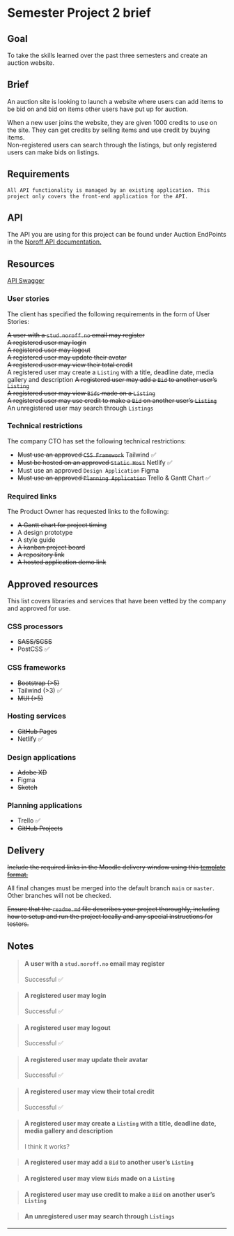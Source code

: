 # Semester Project 2 brief
## Goal

To take the skills learned over the past three semesters and create an auction website.

## Brief
An auction site is looking to launch a website where users can add items to be bid on and bid on items other users have put up for auction.

When a new user joins the website, they are given 1000 credits to use on the site. They can get credits by selling items and use credit by buying items.   
Non-registered users can search through the listings, but only registered users can make bids on listings.

## Requirements

    All API functionality is managed by an existing application. This project only covers the front-end application for the API.

## API

The API you are using for this project can be found under Auction EndPoints in the [Noroff API documentation.](https://docs.noroff.dev/auctionhouse-endpoints/authentication)

## Resources

[API Swagger](https://api.noroff.dev/docs/)

### User stories

The client has specified the following requirements in the form of User Stories:

~~A user with a `stud.noroff.no` email may register~~  
~~A registered user may login~~   
~~A registered user may logout~~  
~~A registered user may update their avatar~~  
~~A registered user may view their total credit~~  
A registered user may create a `Listing` with a title, deadline date, media gallery and description
~~A registered user may add a `Bid` to another user’s `Listing`~~  
~~A registered user may view `Bids` made on a `Listing`~~  
~~A registered user may use credit to make a `Bid` on another user’s `Listing`~~  
An unregistered user may search through `Listings`  

### Technical restrictions

The company CTO has set the following technical restrictions:

* ~~Must use an approved `CSS Framework`~~  Tailwind ✅
* ~~Must be hosted on an approved `Static Host`~~ Netlify ✅
* Must use an approved `Design Application` Figma
* ~~Must use an approved `Planning Application`~~ Trello & Gantt Chart ✅

### Required links

The Product Owner has requested links to the following:

* ~~A Gantt chart for project timing~~
* A design prototype
* A style guide
* ~~A kanban project board~~
* ~~A repository link~~
* ~~A hosted application demo link~~

## Approved resources

This list covers libraries and services that have been vetted by the company and approved for use.
### CSS processors
* ~~SASS/SCSS~~
* PostCSS ✅

### CSS frameworks
* ~~Bootstrap (>5)~~ 
* Tailwind (>3) ✅
* ~~MUI (>5)~~

### Hosting services
* ~~GitHub Pages~~
* Netlify ✅

### Design applications
* ~~Adobe XD~~ 
* Figma 
* ~~Sketch~~

### Planning applications
* Trello ✅ 
* ~~GitHub Projects~~

## Delivery

~~Include the required links in the Moodle delivery window using this [template format.](https://noroff-content.gitlab.io/feu/semester-project-2/delivery-template.html)~~

All final changes must be merged into the default branch `main` or `master`.   
Other branches will not be checked.

~~Ensure that the `readme.md` file describes your project thoroughly, including how to setup and run the project locally and any special instructions for testers.~~


## Notes

> #### A user with a `stud.noroff.no` email may register  
> Successful ✅

> #### A registered user may login   
> Successful ✅

> #### A registered user may logout  
> Successful ✅

> #### A registered user may update their avatar  
> Successful ✅

> #### A registered user may view their total credit  
> Successful ✅

> #### A registered user may create a `Listing` with a title, deadline date, media gallery and description  
> I think it works?

> #### A registered user may add a `Bid` to another user’s `Listing`  

> #### A registered user may view `Bids` made on a `Listing`  

> #### A registered user may use credit to make a `Bid` on another user’s `Listing`  

> #### An unregistered user may search through `Listings`  

---

